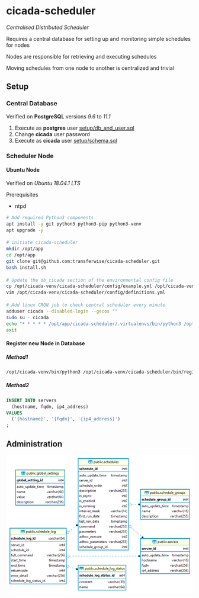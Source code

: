 # cicada-scheduler
*Centralised Distributed Scheduler*

Requires a central database for setting up and monitoring simple schedules for nodes

Nodes are responsible for retrieving and executing schedules

Moving schedules from one node to another is centralized and trivial

## Setup

### Central Database

Verified on **PostgreSQL** versions *9.6* to *11.1*

1. Execute as **postgres** user [setup/db_and_user.sql](setup/db_and_user.sql)
2. Change **cicada** user password
3. Execute as **cicada** user [setup/schema.sql](setup/schema.sql)



### Scheduler Node

#### Ubuntu Node

Verified on *Ubuntu 18.04.1 LTS*

Prerequisites

- ntpd

```bash
# Add required Python3 components
apt install -y git python3 python3-pip python3-venv
apt upgrade -y

# initiate cicada-scheduler
mkdir /opt/app
cd /opt/app
git clone git@github.com:transferwise/cicada-scheduler.git
bash install.sh

# Update the db_cicada section of the environmental config file
cp /opt/cicada-venv/cicada-scheduler/config/example.yml /opt/cicada-venv/cicada-scheduler/config/definitions.yml
vim /opt/cicada-venv/cicada-scheduler/config/definitions.yml

# Add linux CRON job to check central scheduler every minute
adduser cicada --disabled-login --gecos ""
sudo su - cicada
echo "* * * * * /opt/app/cicada-scheduler/.virtualenvs/bin/python3 /opt/app/cicada-scheduler/bin/findSchedules.py" | crontab
exit
```

#### Register new Node in Database

##### Method1

```bash
/opt/cicada-venv/bin/python3 /opt/cicada-venv/cicada-scheduler/bin/registerServer.py
```

##### Method2

```sql
INSERT INTO servers
  (hostname, fqdn, ip4_address)
VALUES
  ('{hostname}', '{fqdn}', '{ip4_address}')
;
```

## Administration

![erd](/docs/erd.png)
